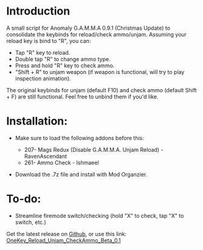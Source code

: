 # Introduction
A small script for Anomaly G.A.M.M.A 0.9.1 (Christmas Update) to consolidate the keybinds for reload/check ammo/unjam. Assuming your reload key is bind to "R", you can:
 - Tap "R" key to reload.
 - Double tap "R" to change ammo type.
 - Press and hold "R" key to check ammo.
 - "Shift + R" to unjam weapon (if weapon is functional, will try to play inspection animation).


The original keybinds for unjam (default F10) and check ammo (default Shift + F) are still functional. Feel free to unbind them if you'd like.

# Installation:

 - Make sure to load the following addons before this:
   - 207- Mags Redux (Disable G.A.M.M.A. Unjam Reload) - RavenAscendant
   - 261- Ammo Check - Ishmaeel

 - Download the .7z file and install with Mod Organzier.

# To-do:
 - Streamline firemode switch/checking (hold "X" to check, tap "X" to switch, etc.)

 Get the latest release on [Github](https://github.com/ted-hou/OneKey_Reload_Unjam_CheckAmmo/blob/main/README.md?plain=1), or use this link: [OneKey_Reload_Unjam_CheckAmmo_Beta_0.1 ](https://github.com/ted-hou/OneKey_Reload_Unjam_CheckAmmo/releases/tag/beta)